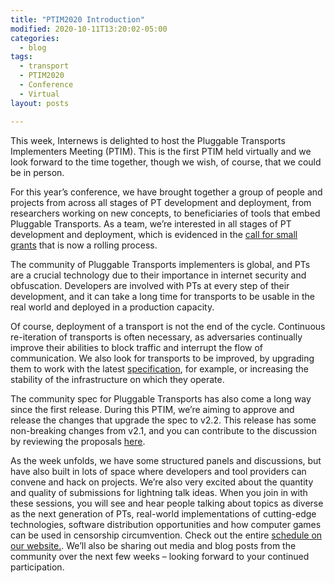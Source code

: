 ```yaml
---
title: "PTIM2020 Introduction"
modified: 2020-10-11T13:20:02-05:00
categories:
  - blog
tags:
  - transport
  - PTIM2020
  - Conference
  - Virtual
layout: posts

---
```


This week, Internews is delighted to host the Pluggable Transports Implementers Meeting (PTIM). This is the first PTIM held virtually and we look forward to the time together, though we wish, of course, that we could be in person.

For this year’s conference, we have brought together a group of people and projects from across all stages of PT development and deployment, from researchers working on new concepts, to beneficiaries of tools that embed Pluggable Transports. As a team, we’re interested in all stages of PT development and deployment, which is evidenced in the [call for small grants]( https://docs.google.com/forms/d/e/1FAIpQLSePscnJrpP2xJGJNj09Nygc5_e_qcoK7k29tjSaytALqce1XA/viewform) that is now a rolling process. 

The community of Pluggable Transports implementers is global, and PTs are a crucial technology due to their importance in internet security and obfuscation. Developers are involved with PTs at every step of their development, and it can take a long time for transports to be usable in the real world and deployed in a production capacity. 
 
Of course, deployment of a transport is not the end of the cycle. Continuous re-iteration of transports is often necessary, as adversaries continually improve their abilities to block traffic and interrupt the flow of communication. We also look for transports to be improved, by upgrading them to work with the latest [specification]( https://github.com/Pluggable-Transports/Pluggable-Transports-spec), for example, or increasing the stability of the infrastructure on which they operate.

The community spec for Pluggable Transports has also come a long way since the first release. During this PTIM, we’re aiming to approve and release the changes that upgrade the spec to v2.2. This release has some non-breaking changes from v2.1, and you can contribute to the discussion by reviewing the proposals [here]( https://github.com/Pluggable-Transports/Pluggable-Transports-spec). 

As the week unfolds, we have some structured panels and discussions, but have also built in lots of space where developers and tool providers can convene and hack on projects. We’re also very excited about the quantity and quality of submissions for lightning talk ideas. When you join in with these sessions, you will see and hear people talking about topics as diverse as the next generation of PTs, real-world implementations of cutting-edge technologies, software distribution opportunities and how computer games can be used in censorship circumvention. Check out the entire [schedule on our website.](https://pluggabletransports.info/ptim). We’ll also be sharing out media and blog posts from the community over the next few weeks – looking forward to your continued participation.